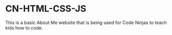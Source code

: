 # CN-HTML-CSS-JS

This is a basic About Me website that is being used for Code Ninjas to teach kids how to code.